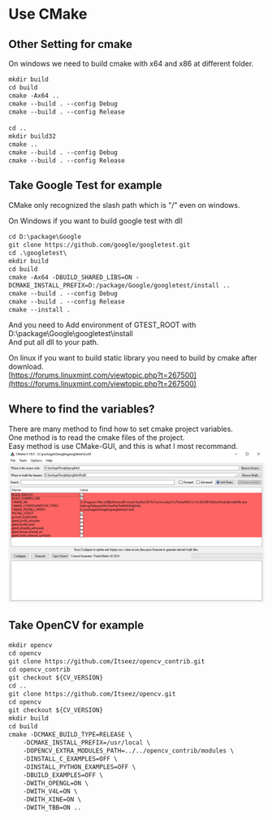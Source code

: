 # Use CMake

## Other Setting for cmake
On windows we need to build cmake with x64 and x86 at different folder.  
```
mkdir build
cd build
cmake -Ax64 ..
cmake --build . --config Debug
cmake --build . --config Release

cd ..
mkdir build32
cmake ..
cmake --build . --config Debug
cmake --build . --config Release
```

## Take Google Test for example
CMake only recognized the slash path which is "/" even on windows.  

On Windows if you want to build google test with dll 
```
cd D:\package\Google
git clone https://github.com/google/googletest.git
cd .\googletest\
mkdir build
cd build
cmake -Ax64 -DBUILD_SHARED_LIBS=ON -DCMAKE_INSTALL_PREFIX=D:/package/Google/googletest/install ..
cmake --build . --config Debug
cmake --build . --config Release
cmake --install .
```
And you need to Add environment of GTEST_ROOT with D:\package\Google\googletest\install  
And put all dll to your path.  

On linux if you want to build static library you need to build by cmake after download.  
[https://forums.linuxmint.com/viewtopic.php?t=267500](https://forums.linuxmint.com/viewtopic.php?t=267500)

## Where to find the variables?
There are many method to find how to set cmake project variables.   
One method is to read the cmake files of the project.  
Easy method is use CMake-GUI, and this is what I most recommand.  
<img src="https://github.com/sidneyniuhtc/sidneyniuhtc.github.io/raw/master/CMakeTutorial/1.%20Use/cmake-gui.PNG"/>


## Take OpenCV for example
```
mkdir opencv
cd opencv
git clone https://github.com/Itseez/opencv_contrib.git
cd opencv_contrib
git checkout ${CV_VERSION}
cd ..
git clone https://github.com/Itseez/opencv.git
cd opencv
git checkout ${CV_VERSION}
mkdir build
cd build
cmake -DCMAKE_BUILD_TYPE=RELEASE \
    -DCMAKE_INSTALL_PREFIX=/usr/local \
    -DOPENCV_EXTRA_MODULES_PATH=../../opencv_contrib/modules \
    -DINSTALL_C_EXAMPLES=OFF \
    -DINSTALL_PYTHON_EXAMPLES=OFF \
    -DBUILD_EXAMPLES=OFF \
    -DWITH_OPENGL=ON \
    -DWITH_V4L=ON \
    -DWITH_XINE=ON \
    -DWITH_TBB=ON ..
     
```
